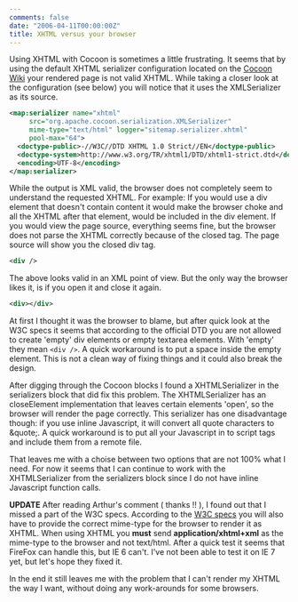 ```yaml
---
comments: false
date: "2006-04-11T00:00:00Z"
title: XHTML versus your browser
---
```


Using XHTML with Cocoon is sometimes a little frustrating. It seems that by using the default XHTML serializer configuration located on the <a href="http://cocoon.apache.org/2.1/userdocs/xhtml-serializer.html" target="_blank">Cocoon Wiki</a> your rendered page is not valid XHTML.
While taking a closer look at the configuration (see below) you will notice that it uses the XMLSerializer as its source.

``` xml
<map:serializer name="xhtml"
     src="org.apache.cocoon.serialization.XMLSerializer"
     mime-type="text/html" logger="sitemap.serializer.xhtml"
     pool-max="64">
  <doctype-public>-//W3C//DTD XHTML 1.0 Strict//EN</doctype-public>
  <doctype-system>http://www.w3.org/TR/xhtml1/DTD/xhtml1-strict.dtd</doctype-system>
  <encoding>UTF-8</encoding>
</map:serializer>
```

While the output is XML valid, the browser does not completely seem to understand the requested XHTML.
For example: If you would use a div element that doesn't contain content it would make the browser choke and all the XHTML after that element, would be included in the div element. If you would view the page source, everything seems fine, but the browser does not parse the XHTML correctly because of the closed tag. The page source will show you the closed div tag.

``` xml
<div />
```

The above looks valid in an XML point of view. But the only way the browser likes it, is if you open it and close it again.

``` xml
<div></div>
```

At first I thought it was the browser to blame, but after quick look at the W3C specs it seems that according to the official DTD you are not allowed to create 'empty' div elements or empty textarea elements. With 'empty' they mean ```<div />```. A quick workaround is to put a space inside the empty element. This is not a clean way of fixing things and it could also break the design.

After digging through the Cocoon blocks I found a XHTMLSerializer in the serializers block that did fix this problem. The XHTMLSerializer has an closeElement implementation that leaves certain elements 'open', so the browser will render the page correctly.
This serializer has one disadvantage though: if you use inline Javascript, it will convert all quote characters to &amp;quote;. A quick workaround is to put all your Javascript in to script tags and include them from a remote file.

That leaves me with a choise between two options that are not 100% what I need. For now it seems that I can continue to work with the XHTMLSerializer from the serializers block since I do not have inline Javascript function calls.

<strong>UPDATE</strong>
After reading Arthur's comment ( thanks !! ), I found out that I missed a part of the W3C specs. According to the <a href="http://www.w3.org/TR/2002/NOTE-xhtml-media-types-20020801/#media-types" target="_blank">W3C specs</a> you will also have to provide the correct mime-type for the browser to render it as XHTML. When using XHTML you <strong>must</strong> send <strong>application/xhtml+xml</strong> as the mime-type to the browser and not text/html. After a quick test it seems that FireFox can handle this, but IE 6 can't. I've not been able to test it on IE 7 yet, but let's hope they fixed it.

In the end it still leaves me with the problem that I can't render my XHTML the way I want, without doing any work-arounds for some browsers.
